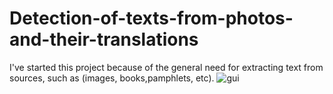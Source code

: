 # Detection-of-texts-from-photos-and-their-translations
I've started this project because of the general need for extracting text from sources, such as (images, books,pamphlets, etc).
![gui](https://github.com/gamma19/Detection-of-texts-from-photos-and-their-translations/assets/61944226/3ab428d0-8509-4c83-b6a3-9daa1890d69c)
